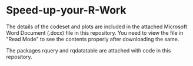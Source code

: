 # Speed-up-your-R-Work

The details of the codeset and plots are included in the attached Microsoft Word Document (.docx) file in this repository. 
You need to view the file in "Read Mode" to see the contents properly after downloading the same.

The packages rquery and rqdatatable are attached with code in this repository.
